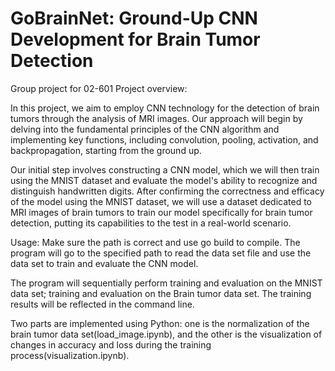 # GoBrainNet: Ground-Up CNN Development for Brain Tumor Detection
Group project for 02-601
Project overview:

In this project, we aim to employ CNN technology for the detection of brain tumors through the analysis of MRI images. Our approach will begin by delving into the fundamental principles of the CNN algorithm and implementing key functions, including convolution, pooling, activation, and backpropagation, starting from the ground up.


Our initial step involves constructing a CNN model, which we will then train using the MNIST dataset and evaluate the model's ability to recognize and distinguish handwritten digits. After confirming the correctness and efficacy of the model using the MNIST dataset, we will use a dataset dedicated to MRI images of brain tumors to train our model specifically for brain tumor detection, putting its capabilities to the test in a real-world scenario.



Usage:
Make sure the path is correct and use go build to compile. The program will go to the specified path to read the data set file and use the data set to train and evaluate the CNN model.

The program will sequentially perform training and evaluation on the MNIST data set; training and evaluation on the Brain tumor data set. The training results will be reflected in the command line.

Two parts are implemented using Python: one is the normalization of the brain tumor data set(load_image.ipynb), and the other is the visualization of changes in accuracy and loss during the training process(visualization.ipynb).

